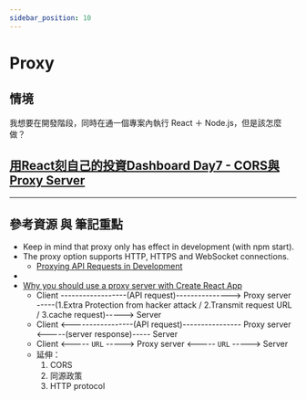 ```yaml
---
sidebar_position: 10
---
```


# Proxy

## 情境
我想要在開發階段，同時在通一個專案內執行 React ＋ Node.js，但是該怎麼做？



## [用React刻自己的投資Dashboard Day7 - CORS與Proxy Server](https://ithelp.ithome.com.tw/articles/10269560)


---
## 參考資源 與 筆記重點
- Keep in mind that proxy only has effect in development (with npm start).
- The proxy option supports HTTP, HTTPS and WebSocket connections.
    - [Proxying API Requests in Development](https://create-react-app.dev/docs/proxying-api-requests-in-development/)
- 
- [Why you should use a proxy server with Create React App](https://blog.logrocket.com/why-you-should-use-proxy-server-create-react-app/)
    - Client ------------------(API request)---------------> Proxy server -----(1.Extra Protection from hacker attack / 2.Transmit request URL / 3.cache request)-----> Server
    - Client <-----------------(API request)---------------- Proxy server <-----(server response)----- Server
    - Client <----- `URL` -----> Proxy server <----- `URL` -----> Server
    - 延伸：
        1. CORS
        2. 同源政策
        3. HTTP protocol
        